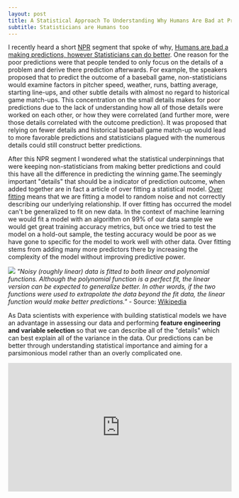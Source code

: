 ```yaml
---
layout: post
title: A Statistical Approach To Understanding Why Humans Are Bad at Predictions
subtitle: Statisticians are Humans too
---
```



I recently heard a short [NPR](http://www.npr.org/) segment that spoke of why, [Humans are bad a making predictions, however Statisticians can do better](http://www.npr.org/2016/09/01/492203116/want-to-make-better-predictions-researchers-explore-where-we-go-wrong). One reason for the poor predictions were that people tended to only focus on the details of a problem and derive there prediction afterwards. For example, the speakers proposed that to predict the outcome of a baseball game, non-statisticians would examine factors in pitcher speed, weather, runs, batting average, starting line-ups, and other subtle details with almost no regard to historical game match-ups. This concentration on the small details makes for poor predictions due to the lack of understanding how all of those details were worked on each other, or how they were correlated (and further more, were those details correlated with the outcome prediction). It was proposed that relying on fewer details and historical baseball game match-up would lead to more favorable predictions and statisticians plagued with the numerous details could still construct better predictions.

After this NPR segment I wondered what the statistical underpinnings that were keeping non-statisticians from making better predictions and could this have all the difference in predicting the winning game.The seemingly important "details" that should be a indicator of prediction outcome, when added together are in fact a article of over fitting a statistical model. [Over fitting](https://en.wikipedia.org/wiki/Overfitting) means that we are fitting a model to random noise and not correctly describing our underlying relationship. If over fitting has occurred the model can't be generalized to fit on new data. In the context of machine learning we would fit a model with an algorithm on 99% of our data sample we would get great training accuracy metrics, but once we tried to test the model on a hold-out sample, the testing accuracy would be poor as we have gone to specific for the model to work well with other data. Over fitting stems from adding many more predictors there by increasing the complexity of the model without improving predictive power.

![](https://en.wikipedia.org/wiki/Overfitting#/media/File:Overfitted_Data.png)
*"Noisy (roughly linear) data is fitted to both linear and polynomial functions. Although the polynomial function is a perfect fit, the linear version can be expected to generalize better. In other words, if the two functions were used to extrapolate the data beyond the fit data, the linear function would make better predictions."* -  Source: [Wikipedia](https://en.wikipedia.org/wiki/Overfitting)

As Data scientists with experience with building statistical models we have an advantage in assessing our data and performing **feature engineering and variable selection** so that we can describe all of the "details" which can best explain all of the variance in the data. Our predictions can be better through understanding statistical importance and aiming for a parsimonious model rather than an overly complicated one.

<iframe src="https://www.npr.org/player/embed/492203116/492203117" width="100%" height="290" frameborder="0" scrolling="no" title="NPR embedded audio player"></iframe>
